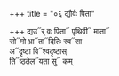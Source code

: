 +++
title = "०६ द्यौर्वः पिता"

+++
द्यउ᳓र् वः पिता᳓ पृथिवी᳓ माता᳓  
सो᳓मो भ्रा᳓ता᳓दितिः स्व᳓सा  
अ᳓दृष्टा वि᳓श्वदृष्टास्  
ति᳓ष्ठतेल᳓यता सु᳓ कम्